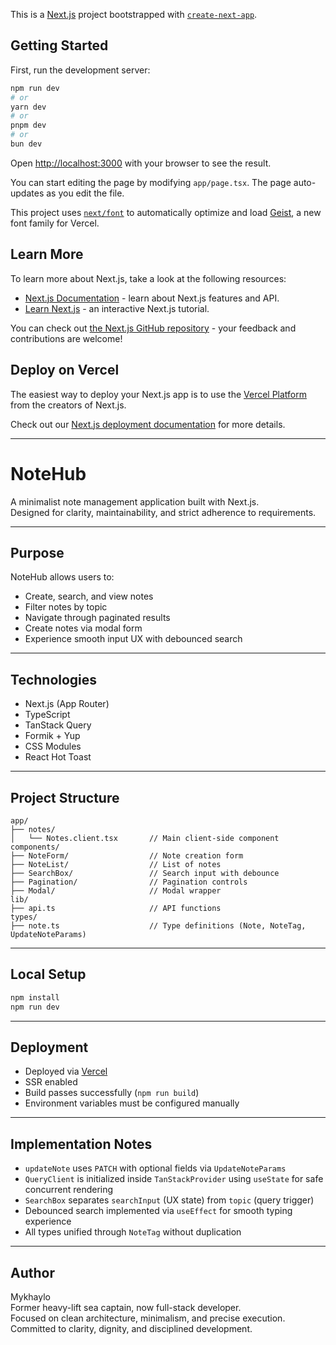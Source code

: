 This is a [Next.js](https://nextjs.org) project bootstrapped with [`create-next-app`](https://nextjs.org/docs/app/api-reference/cli/create-next-app).

## Getting Started

First, run the development server:

```bash
npm run dev
# or
yarn dev
# or
pnpm dev
# or
bun dev
```

Open [http://localhost:3000](http://localhost:3000) with your browser to see the result.

You can start editing the page by modifying `app/page.tsx`. The page auto-updates as you edit the file.

This project uses [`next/font`](https://nextjs.org/docs/app/building-your-application/optimizing/fonts) to automatically optimize and load [Geist](https://vercel.com/font), a new font family for Vercel.

## Learn More

To learn more about Next.js, take a look at the following resources:

- [Next.js Documentation](https://nextjs.org/docs) - learn about Next.js features and API.
- [Learn Next.js](https://nextjs.org/learn) - an interactive Next.js tutorial.

You can check out [the Next.js GitHub repository](https://github.com/vercel/next.js) - your feedback and contributions are welcome!

## Deploy on Vercel

The easiest way to deploy your Next.js app is to use the [Vercel Platform](https://vercel.com/new?utm_medium=default-template&filter=next.js&utm_source=create-next-app&utm_campaign=create-next-app-readme) from the creators of Next.js.

Check out our [Next.js deployment documentation](https://nextjs.org/docs/app/building-your-application/deploying) for more details.

---

# NoteHub

A minimalist note management application built with Next.js.  
Designed for clarity, maintainability, and strict adherence to requirements.

---

## Purpose

NoteHub allows users to:

- Create, search, and view notes
- Filter notes by topic
- Navigate through paginated results
- Create notes via modal form
- Experience smooth input UX with debounced search

---

## Technologies

- Next.js (App Router)
- TypeScript
- TanStack Query
- Formik + Yup
- CSS Modules
- React Hot Toast

---

## Project Structure

```
app/
├── notes/
│   └── Notes.client.tsx       // Main client-side component
components/
├── NoteForm/                  // Note creation form
├── NoteList/                  // List of notes
├── SearchBox/                 // Search input with debounce
├── Pagination/                // Pagination controls
├── Modal/                     // Modal wrapper
lib/
├── api.ts                     // API functions
types/
├── note.ts                    // Type definitions (Note, NoteTag, UpdateNoteParams)
```

---

## Local Setup

```bash
npm install
npm run dev
```

---

## Deployment

- Deployed via [Vercel](https://vercel.com/)
- SSR enabled
- Build passes successfully (`npm run build`)
- Environment variables must be configured manually

---

## Implementation Notes

- `updateNote` uses `PATCH` with optional fields via `UpdateNoteParams`
- `QueryClient` is initialized inside `TanStackProvider` using `useState` for safe concurrent rendering
- `SearchBox` separates `searchInput` (UX state) from `topic` (query trigger)
- Debounced search implemented via `useEffect` for smooth typing experience
- All types unified through `NoteTag` without duplication

---

## Author

Mykhaylo  
Former heavy-lift sea captain, now full-stack developer.  
Focused on clean architecture, minimalism, and precise execution.  
Committed to clarity, dignity, and disciplined development.
